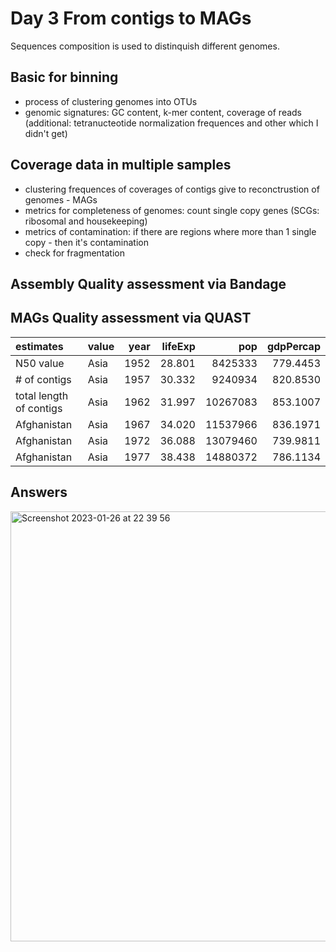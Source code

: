# Day 3 From contigs to MAGs

Sequences composition is used to distinquish different genomes. 

## Basic for binning 

 - process of clustering genomes into OTUs
 - genomic signatures: GC content, k-mer content, coverage of reads (additional: tetranucteotide normalization frequences and other which I didn't get)
 
 ## Coverage data in multiple samples 
 
 - clustering frequences of coverages of contigs give to reconctrustion of genomes - MAGs
 - metrics for completeness of genomes: count single copy genes (SCGs: ribosomal and housekeeping) 
 - metrics of contamination: if there are regions where more than 1 single copy - then it's contamination
 - check for fragmentation

## Assembly Quality assessment via Bandage

## MAGs Quality assessment via QUAST 

|estimates     |value | year| lifeExp|      pop| gdpPercap|
|:-----------|:---------|----:|-------:|--------:|---------:|
|N50 value |Asia      | 1952|  28.801|  8425333|  779.4453|
|# of contigs |Asia      | 1957|  30.332|  9240934|  820.8530|
|total length of contigs |Asia      | 1962|  31.997| 10267083|  853.1007|
|Afghanistan |Asia      | 1967|  34.020| 11537966|  836.1971|
|Afghanistan |Asia      | 1972|  36.088| 13079460|  739.9811|
|Afghanistan |Asia      | 1977|  38.438| 14880372|  786.1134|

## Answers

<img width="688" alt="Screenshot 2023-01-26 at 22 39 56" src="https://user-images.githubusercontent.com/47306649/214957407-53f9b166-60c6-4920-a439-6c1d83886cfa.png">

 
